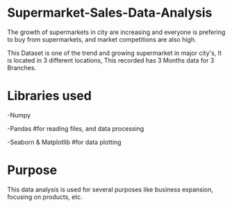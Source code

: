 # Supermarket-Sales-Data-Analysis

The growth of supermarkets in city are increasing and everyone is prefering to buy from supermarkets, and market competitions are also high.

This Dataset is one of the trend and growing supermarket in major city's, It is located in 3 different locations, This recorded has 3 Months data for 3 Branches.

#  Libraries used

  -Numpy

  -Pandas #for reading files, and data processing

  -Seaborn & Matplotlib #for data plotting

# Purpose

This data analysis is used for several purposes like business expansion, focusing on products, etc.
